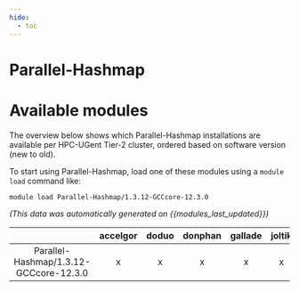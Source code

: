```yaml
---
hide:
  - toc
---
```


Parallel-Hashmap
================

# Available modules


The overview below shows which Parallel-Hashmap installations are available per HPC-UGent Tier-2 cluster, ordered based on software version (new to old).

To start using Parallel-Hashmap, load one of these modules using a `module load` command like:

```shell
module load Parallel-Hashmap/1.3.12-GCCcore-12.3.0
```

*(This data was automatically generated on {{modules_last_updated}})*  

| |accelgor|doduo|donphan|gallade|joltik|litleo|shinx|
| :---: | :---: | :---: | :---: | :---: | :---: | :---: | :---: |
|Parallel-Hashmap/1.3.12-GCCcore-12.3.0|x|x|x|x|x|x|x|
